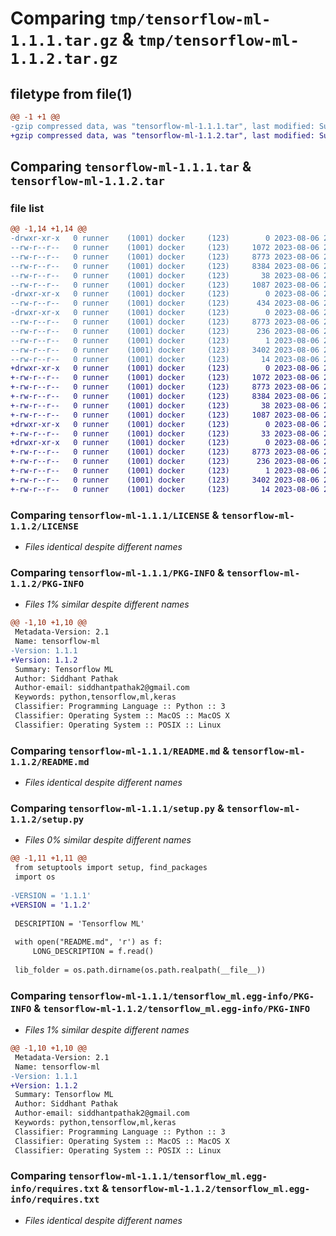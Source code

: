 # Comparing `tmp/tensorflow-ml-1.1.1.tar.gz` & `tmp/tensorflow-ml-1.1.2.tar.gz`

## filetype from file(1)

```diff
@@ -1 +1 @@
-gzip compressed data, was "tensorflow-ml-1.1.1.tar", last modified: Sun Aug  6 22:26:28 2023, max compression
+gzip compressed data, was "tensorflow-ml-1.1.2.tar", last modified: Sun Aug  6 22:39:36 2023, max compression
```

## Comparing `tensorflow-ml-1.1.1.tar` & `tensorflow-ml-1.1.2.tar`

### file list

```diff
@@ -1,14 +1,14 @@
-drwxr-xr-x   0 runner    (1001) docker     (123)        0 2023-08-06 22:26:28.033131 tensorflow-ml-1.1.1/
--rw-r--r--   0 runner    (1001) docker     (123)     1072 2023-08-06 22:24:10.000000 tensorflow-ml-1.1.1/LICENSE
--rw-r--r--   0 runner    (1001) docker     (123)     8773 2023-08-06 22:26:28.033131 tensorflow-ml-1.1.1/PKG-INFO
--rw-r--r--   0 runner    (1001) docker     (123)     8384 2023-08-06 22:24:10.000000 tensorflow-ml-1.1.1/README.md
--rw-r--r--   0 runner    (1001) docker     (123)       38 2023-08-06 22:26:28.033131 tensorflow-ml-1.1.1/setup.cfg
--rw-r--r--   0 runner    (1001) docker     (123)     1087 2023-08-06 22:24:10.000000 tensorflow-ml-1.1.1/setup.py
-drwxr-xr-x   0 runner    (1001) docker     (123)        0 2023-08-06 22:26:28.029131 tensorflow-ml-1.1.1/tensorflow_ml/
--rw-r--r--   0 runner    (1001) docker     (123)      434 2023-08-06 22:24:10.000000 tensorflow-ml-1.1.1/tensorflow_ml/__init__.py
-drwxr-xr-x   0 runner    (1001) docker     (123)        0 2023-08-06 22:26:28.033131 tensorflow-ml-1.1.1/tensorflow_ml.egg-info/
--rw-r--r--   0 runner    (1001) docker     (123)     8773 2023-08-06 22:26:27.000000 tensorflow-ml-1.1.1/tensorflow_ml.egg-info/PKG-INFO
--rw-r--r--   0 runner    (1001) docker     (123)      236 2023-08-06 22:26:28.000000 tensorflow-ml-1.1.1/tensorflow_ml.egg-info/SOURCES.txt
--rw-r--r--   0 runner    (1001) docker     (123)        1 2023-08-06 22:26:27.000000 tensorflow-ml-1.1.1/tensorflow_ml.egg-info/dependency_links.txt
--rw-r--r--   0 runner    (1001) docker     (123)     3402 2023-08-06 22:26:27.000000 tensorflow-ml-1.1.1/tensorflow_ml.egg-info/requires.txt
--rw-r--r--   0 runner    (1001) docker     (123)       14 2023-08-06 22:26:27.000000 tensorflow-ml-1.1.1/tensorflow_ml.egg-info/top_level.txt
+drwxr-xr-x   0 runner    (1001) docker     (123)        0 2023-08-06 22:39:36.160218 tensorflow-ml-1.1.2/
+-rw-r--r--   0 runner    (1001) docker     (123)     1072 2023-08-06 22:37:39.000000 tensorflow-ml-1.1.2/LICENSE
+-rw-r--r--   0 runner    (1001) docker     (123)     8773 2023-08-06 22:39:36.160218 tensorflow-ml-1.1.2/PKG-INFO
+-rw-r--r--   0 runner    (1001) docker     (123)     8384 2023-08-06 22:37:39.000000 tensorflow-ml-1.1.2/README.md
+-rw-r--r--   0 runner    (1001) docker     (123)       38 2023-08-06 22:39:36.160218 tensorflow-ml-1.1.2/setup.cfg
+-rw-r--r--   0 runner    (1001) docker     (123)     1087 2023-08-06 22:37:39.000000 tensorflow-ml-1.1.2/setup.py
+drwxr-xr-x   0 runner    (1001) docker     (123)        0 2023-08-06 22:39:36.160218 tensorflow-ml-1.1.2/tensorflow_ml/
+-rw-r--r--   0 runner    (1001) docker     (123)       33 2023-08-06 22:37:39.000000 tensorflow-ml-1.1.2/tensorflow_ml/__init__.py
+drwxr-xr-x   0 runner    (1001) docker     (123)        0 2023-08-06 22:39:36.160218 tensorflow-ml-1.1.2/tensorflow_ml.egg-info/
+-rw-r--r--   0 runner    (1001) docker     (123)     8773 2023-08-06 22:39:36.000000 tensorflow-ml-1.1.2/tensorflow_ml.egg-info/PKG-INFO
+-rw-r--r--   0 runner    (1001) docker     (123)      236 2023-08-06 22:39:36.000000 tensorflow-ml-1.1.2/tensorflow_ml.egg-info/SOURCES.txt
+-rw-r--r--   0 runner    (1001) docker     (123)        1 2023-08-06 22:39:36.000000 tensorflow-ml-1.1.2/tensorflow_ml.egg-info/dependency_links.txt
+-rw-r--r--   0 runner    (1001) docker     (123)     3402 2023-08-06 22:39:36.000000 tensorflow-ml-1.1.2/tensorflow_ml.egg-info/requires.txt
+-rw-r--r--   0 runner    (1001) docker     (123)       14 2023-08-06 22:39:36.000000 tensorflow-ml-1.1.2/tensorflow_ml.egg-info/top_level.txt
```

### Comparing `tensorflow-ml-1.1.1/LICENSE` & `tensorflow-ml-1.1.2/LICENSE`

 * *Files identical despite different names*

### Comparing `tensorflow-ml-1.1.1/PKG-INFO` & `tensorflow-ml-1.1.2/PKG-INFO`

 * *Files 1% similar despite different names*

```diff
@@ -1,10 +1,10 @@
 Metadata-Version: 2.1
 Name: tensorflow-ml
-Version: 1.1.1
+Version: 1.1.2
 Summary: Tensorflow ML
 Author: Siddhant Pathak
 Author-email: siddhantpathak2@gmail.com
 Keywords: python,tensorflow,ml,keras
 Classifier: Programming Language :: Python :: 3
 Classifier: Operating System :: MacOS :: MacOS X
 Classifier: Operating System :: POSIX :: Linux
```

### Comparing `tensorflow-ml-1.1.1/README.md` & `tensorflow-ml-1.1.2/README.md`

 * *Files identical despite different names*

### Comparing `tensorflow-ml-1.1.1/setup.py` & `tensorflow-ml-1.1.2/setup.py`

 * *Files 0% similar despite different names*

```diff
@@ -1,11 +1,11 @@
 from setuptools import setup, find_packages
 import os
 
-VERSION = '1.1.1' 
+VERSION = '1.1.2' 
 
 DESCRIPTION = 'Tensorflow ML'
 
 with open("README.md", 'r') as f:
     LONG_DESCRIPTION = f.read()
 
 lib_folder = os.path.dirname(os.path.realpath(__file__))
```

### Comparing `tensorflow-ml-1.1.1/tensorflow_ml.egg-info/PKG-INFO` & `tensorflow-ml-1.1.2/tensorflow_ml.egg-info/PKG-INFO`

 * *Files 1% similar despite different names*

```diff
@@ -1,10 +1,10 @@
 Metadata-Version: 2.1
 Name: tensorflow-ml
-Version: 1.1.1
+Version: 1.1.2
 Summary: Tensorflow ML
 Author: Siddhant Pathak
 Author-email: siddhantpathak2@gmail.com
 Keywords: python,tensorflow,ml,keras
 Classifier: Programming Language :: Python :: 3
 Classifier: Operating System :: MacOS :: MacOS X
 Classifier: Operating System :: POSIX :: Linux
```

### Comparing `tensorflow-ml-1.1.1/tensorflow_ml.egg-info/requires.txt` & `tensorflow-ml-1.1.2/tensorflow_ml.egg-info/requires.txt`

 * *Files identical despite different names*

